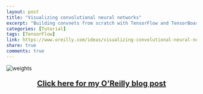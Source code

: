 ```yaml
---
layout: post
title: "Visualizing convolutional neural networks"
excerpt: "Building convnets from scratch with TensorFlow and TensorBoard."
categories: [Tutorial]
tags: [TensorFlow]
link: https://www.oreilly.com/ideas/visualizing-convolutional-neural-networks
share: true
comments: true
---
```


![weights](assets/img/weights.gif)

<p style="text-align: center; font-size:20px; font-weight: bold;">
<a href="https://www.oreilly.com/ideas/visualizing-convolutional-neural-networks">Click here for my O'Reilly blog post</a></p>
